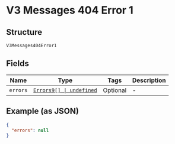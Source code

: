 
# V3 Messages 404 Error 1

## Structure

`V3Messages404Error1`

## Fields

| Name | Type | Tags | Description |
|  --- | --- | --- | --- |
| `errors` | [`Errors9[] \| undefined`](../../doc/models/errors-9.md) | Optional | - |

## Example (as JSON)

```json
{
  "errors": null
}
```

